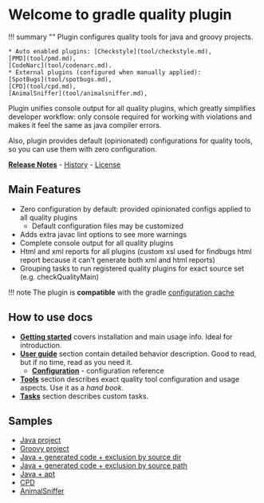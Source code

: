 # Welcome to gradle quality plugin

!!! summary ""
    Plugin configures quality tools for java and groovy projects.

    * Auto enabled plugins: [Checkstyle](tool/checkstyle.md), 
    [PMD](tool/pmd.md),
    [CodeNarc](tool/codenarc.md).
    * External plugins (configured when manually applied):
    [SpotBugs](tool/spotbugs.md),
    [CPD](tool/cpd.md), 
    [AnimalSniffer](tool/animalsniffer.md),

Plugin unifies console output for all quality plugins, which greatly simplifies developer workflow: 
only console required for working with violations and makes it feel the same as java compiler errors.

Also, plugin provides default (opinionated) configurations for quality tools, so you 
can use them with zero configuration.

**[Release Notes](about/release-notes.md)** - [History](about/history.md)  - [License](about/license.md)

## Main Features

* Zero configuration by default: provided opinionated configs applied to all quality plugins
    - Default configuration files may be customized
* Adds extra javac lint options to see more warnings
* Complete console output for all quality plugins
* Html and xml reports for all plugins (custom xsl used for findbugs html report because it can't generate both xml and html reports)
* Grouping tasks to run registered quality plugins for exact source set (e.g. checkQualityMain)

!!! note
    The plugin is **compatible** with the gradle [configuration cache](https://docs.gradle.org/current/userguide/configuration_cache.html)

## How to use docs

* [**Getting started**](getting-started.md) covers installation and main usage info. Ideal for introduction.
* [**User guide**](guide/automatic.md) section contain detailed behavior description. Good to read, but if no time, read as you need it.
    * [**Configuration**](guide/config.md) - configuration reference
* [**Tools**](tool/lint.md) section describes exact quality tool configuration and usage aspects. Use it as a *hand book*.
* [**Tasks**](task/config.md) section describes custom tasks.

## Samples

* [Java project](https://github.com/xvik/gradle-quality-plugin/tree/master/src/gradleTest/java)
* [Groovy project](https://github.com/xvik/gradle-quality-plugin/tree/master/src/gradleTest/groovy)
* [Java + generated code + exclusion by source dir](https://github.com/xvik/gradle-quality-plugin/tree/master/src/gradleTest/java-codegen)
* [Java + generated code + exclusion by source path](https://github.com/xvik/gradle-quality-plugin/tree/master/src/gradleTest/java-codegen2)
* [Java + apt](https://github.com/xvik/gradle-quality-plugin/tree/master/src/gradleTest/java-apt)
* [CPD](https://github.com/xvik/gradle-quality-plugin/tree/master/src/gradleTest/cpd)
* [AnimalSniffer](https://github.com/xvik/gradle-quality-plugin/tree/master/src/gradleTest/animalsniffer)